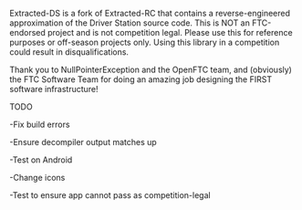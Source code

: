 Extracted-DS is a fork of Extracted-RC that contains a reverse-engineered approximation of the Driver Station source code. This is NOT an FTC-endorsed project and is not competition legal. Please use this for reference purposes or off-season projects only. Using this library in a competition could result in disqualifications.

Thank you to NullPointerException and the OpenFTC team, and (obviously) the FTC Software Team for doing an amazing job designing the FIRST software infrastructure!

  
TODO

 -Fix build errors
 
 -Ensure decompiler output matches up
 
 -Test on Android
 
 -Change icons
 
 -Test to ensure app cannot pass as competition-legal
